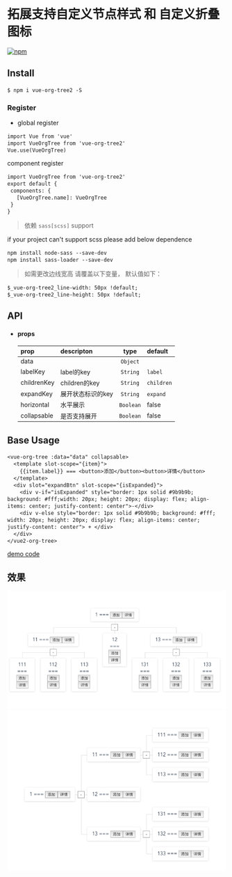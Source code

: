 # 拓展支持自定义节点样式 和 自定义折叠图标

[![npm](https://img.shields.io/npm/v/vue-org-tree2.svg?style=flat-square)](https://www.npmjs.com/package/vue-org-tree2)
## Install

```
$ npm i vue-org-tree2 -S
```

### Register
- global register
```
import Vue from 'vue'
import VueOrgTree from 'vue-org-tree2'
Vue.use(VueOrgTree)
```
component register
 ```
import VueOrgTree from 'vue-org-tree2'
export default {
  components: {
    [VueOrgTree.name]: VueOrgTree
  }
}
```

> 依赖 `sass[scss]` support

if your project can't support scss please add below dependence
```
npm install node-sass --save-dev
npm install sass-loader --save-dev
```

> 如需更改边线宽高 请覆盖以下变量， 默认值如下：
```
$_vue-org-tree2_line-width: 50px !default;
$_vue-org-tree2_line-height: 50px !default;
```

## API

  * #### props


	prop           | descripton                   | type                   | default
	---------------|------------------------------|:----------------------:|---------------------
	data           |                              | `Object`               |
	labelKey       | label的key                   | `String`               | `label`
	childrenKey    | children的key                | `String`               | `children`
	expandKey      | 展开状态标识的key              | `String`               | `expand`
	horizontal     | 水平展示                      | `Boolean`              |  false
	collapsable    | 是否支持展开                   | `Boolean`              |  false


## Base Usage

```
<vue-org-tree :data="data" collapsable>
  <template slot-scope="{item}">
    {{item.label}} === <button>添加</button><button>详情</button>
  </template>
  <div slot="expandBtn" slot-scope="{isExpanded}">
    <div v-if="isExpanded" style="border: 1px solid #9b9b9b; background: #fff;width: 20px; height: 20px; display: flex; align-items: center; justify-content: center">-</div>
    <div v-else style="border: 1px solid #9b9b9b; background: #fff; width: 20px; height: 20px; display: flex; align-items: center; justify-content: center"> + </div>
  </div>
</vue2-org-tree>
```

[demo code](./src/components/HelloWorld.vue)

## 效果

![default](./src/assets/1557901388894_图片.png)
![horizontal](./src/assets/1557901425456_图片.png)
